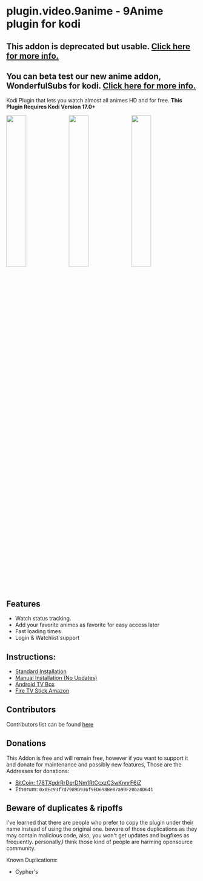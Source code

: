 # plugin.video.9anime - 9Anime plugin for kodi
## This addon is deprecated but usable. [Click here for more info.](https://github.com/DxCx/plugin.video.9anime/issues/352)
## You can beta test our new anime addon, WonderfulSubs for kodi. [Click here for more info.](https://blog.wonderfulsubs.com/2019/01/wonderfulsubs-for-kodi-add-on-beta-sign.html)

Kodi Plugin that lets you watch almost all animes HD and for free.
**This Plugin Requires Kodi Version 17.0+**

<img width="32%" src="https://cloud.githubusercontent.com/assets/1080411/24332363/dc0cc630-124d-11e7-9a5a-fdb2447f49aa.png"> <img width="32%" src="https://cloud.githubusercontent.com/assets/1080411/24332369/e4fc41ee-124d-11e7-86b0-6749b19f2b7c.png"> <img width="32%" src="https://cloud.githubusercontent.com/assets/1080411/24332370/e7405526-124d-11e7-9e9c-523312e52cb2.png">

## Features
* Watch status tracking.
* Add your favorite animes as favorite for easy access later
* Fast loading times
* Login & Watchlist support

## Instructions:

* [Standard Installation](https://github.com/DxCx/plugin.video.9anime/wiki/Standard-Installation)
* [Manual Installation (No Updates)](https://github.com/DxCx/plugin.video.9anime/wiki/Manual-Installation)
* [Android TV Box](https://github.com/DxCx/plugin.video.9anime/wiki/Install-on-Android-TV-Box)
* [Fire TV Stick Amazon](https://github.com/DxCx/plugin.video.9anime/wiki/Install-on-Amazon-Fire-TV-Stick)

## Contributors
Contributors list can be found [here](https://github.com/DxCx/plugin.video.9anime/wiki/Contributors)

## Donations
This Addon is free and will remain free, however if you want to support it and
donate for maintenance and possibly new features, Those are the Addresses for donations:
 - [BitCoin: 178TXgdrRrDerDNm1RtCcxzC3wKnnrF6iZ](https://blockchain.info/address/178TXgdrRrDerDNm1RtCcxzC3wKnnrF6iZ)
 - Etherum: `0x0Ec93f7d7989D936f9ED698Be87a90F20ba0D641`

## Beware of duplicates & ripoffs
I've learned that there are people who prefer to copy the plugin under their name
instead of using the original one.
beware of those duplications as they may contain malicious code,
also, you won't get updates and bugfixes as frequently.
personally,I think those kind of people are harming opensource community.

Known Duplications:
 - Cypher's
